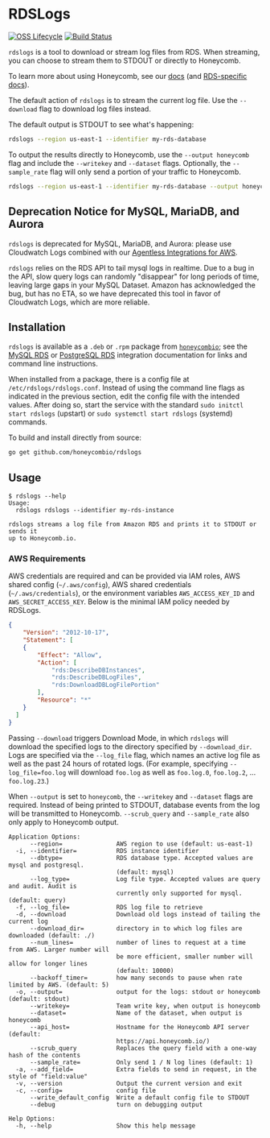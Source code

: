 # RDSLogs

[![OSS Lifecycle](https://img.shields.io/osslifecycle/honeycombio/rdslogs)](https://github.com/honeycombio/home/blob/main/honeycomb-oss-lifecycle-and-practices.md)
[![Build Status](https://travis-ci.org/honeycombio/rdslogs.svg?branch=main)](https://travis-ci.org/honeycombio/rdslogs)

`rdslogs` is a tool to download or stream log files from RDS. When streaming, you
can choose to stream them to STDOUT or directly to Honeycomb.

To learn more about using Honeycomb, see our [docs](https://honeycomb.io/docs) (and [RDS-specific docs](https://honeycomb.io/docs/connect/mysql/rds/)).

The default action of `rdslogs` is to stream the current log file. Use the
`--download` flag to download log files instead.

The default output is STDOUT to see what's happening:

```sh
rdslogs --region us-east-1 --identifier my-rds-database
```

To output the results directly to Honeycomb, use the `--output honeycomb` flag
and include the `--writekey` and `--dataset` flags.  Optionally, the
`--sample_rate` flag will only send a portion of your traffic to Honeycomb.

```sh
rdslogs --region us-east-1 --identifier my-rds-database --output honeycomb --writekey abcabc123123 --dataset "rds logs"
```

## Deprecation Notice for MySQL, MariaDB, and Aurora

`rdslogs` is deprecated for MySQL, MariaDB, and Aurora: please use Cloudwatch Logs combined with our [Agentless Integrations for AWS](https://github.com/honeycombio/agentless-integrations-for-aws#mysql-rds-integration-for-cloudwatch-logs).

`rdslogs` relies on the RDS API to tail mysql logs in realtime. Due to a bug in the API, slow query logs can randomly "disappear" for long periods of time, leaving large gaps in your MySQL Dataset. Amazon has acknowledged the bug, but has no ETA, so we have deprecated this tool in favor of Cloudwatch Logs, which are more reliable.

## Installation

`rdslogs` is available as a `.deb` or `.rpm` package from [`honeycombio`][hq];
see the [MySQL RDS][mysql-rds-download] or [PostgreSQL RDS][pg-rds-download]
integration documentation for links and command line instructions.

[hq]: https://honeycomb.io
[mysql-rds-download]: https://honeycomb.io/docs/getting-data-in/integrations/databases/mysql/rds/#download-the-rds-connector-rdslogs
[pg-rds-download]: https://honeycomb.io/docs/getting-data-in/integrations/databases/postgresql/rds/#download-the-rds-connector-rdslogs

When installed from a package, there is a config file at
`/etc/rdslogs/rdslogs.conf`. Instead of using the command line flags as
indicated in the previous section, edit the config file with the intended
values.  After doing so, start the service with the standard `sudo initctl start
rdslogs` (upstart) or `sudo systemctl start rdslogs` (systemd) commands.

To build and install directly from source:

```sh
go get github.com/honeycombio/rdslogs
```

## Usage

```nil
$ rdslogs --help
Usage:
  rdslogs rdslogs --identifier my-rds-instance

rdslogs streams a log file from Amazon RDS and prints it to STDOUT or sends it
up to Honeycomb.io.
```

### AWS Requirements

AWS credentials are required and can be provided via IAM roles, AWS shared
config (`~/.aws/config`), AWS shared credentials (`~/.aws/credentials`), or
the environment variables `AWS_ACCESS_KEY_ID` and `AWS_SECRET_ACCESS_KEY`.
Below is the minimal IAM policy needed by RDSLogs.

```json
{
    "Version": "2012-10-17",
    "Statement": [
    {
        "Effect": "Allow",
        "Action": [
            "rds:DescribeDBInstances",
            "rds:DescribeDBLogFiles",
            "rds:DownloadDBLogFilePortion"
        ],
        "Resource": "*"
    }
  ]
}
```

Passing `--download` triggers Download Mode, in which `rdslogs` will download the
specified logs to the directory specified by `--download_dir`. Logs are specified
via the `--log_file` flag, which names an active log file as well as the past 24
hours of rotated logs. (For example, specifying `--log_file=foo.log` will download
`foo.log` as well as `foo.log.0`, `foo.log.2`, ... `foo.log.23`.)

When `--output` is set to `honeycomb`, the `--writekey` and `--dataset` flags are
required. Instead of being printed to STDOUT, database events from the log will
be transmitted to Honeycomb. `--scrub_query` and `--sample_rate` also only apply to
Honeycomb output.

```nil
Application Options:
      --region=               AWS region to use (default: us-east-1)
  -i, --identifier=           RDS instance identifier
      --dbtype=               RDS database type. Accepted values are mysql and postgresql.
                              (default: mysql)
      --log_type=             Log file type. Accepted values are query and audit. Audit is
                              currently only supported for mysql. (default: query)
  -f, --log_file=             RDS log file to retrieve
  -d, --download              Download old logs instead of tailing the current log
      --download_dir=         directory in to which log files are downloaded (default: ./)
      --num_lines=            number of lines to request at a time from AWS. Larger number will
                              be more efficient, smaller number will allow for longer lines
                              (default: 10000)
      --backoff_timer=        how many seconds to pause when rate limited by AWS. (default: 5)
  -o, --output=               output for the logs: stdout or honeycomb (default: stdout)
      --writekey=             Team write key, when output is honeycomb
      --dataset=              Name of the dataset, when output is honeycomb
      --api_host=             Hostname for the Honeycomb API server (default:
                              https://api.honeycomb.io/)
      --scrub_query           Replaces the query field with a one-way hash of the contents
      --sample_rate=          Only send 1 / N log lines (default: 1)
  -a, --add_field=            Extra fields to send in request, in the style of "field:value"
  -v, --version               Output the current version and exit
  -c, --config=               config file
      --write_default_config  Write a default config file to STDOUT
      --debug                 turn on debugging output

Help Options:
  -h, --help                  Show this help message
```

